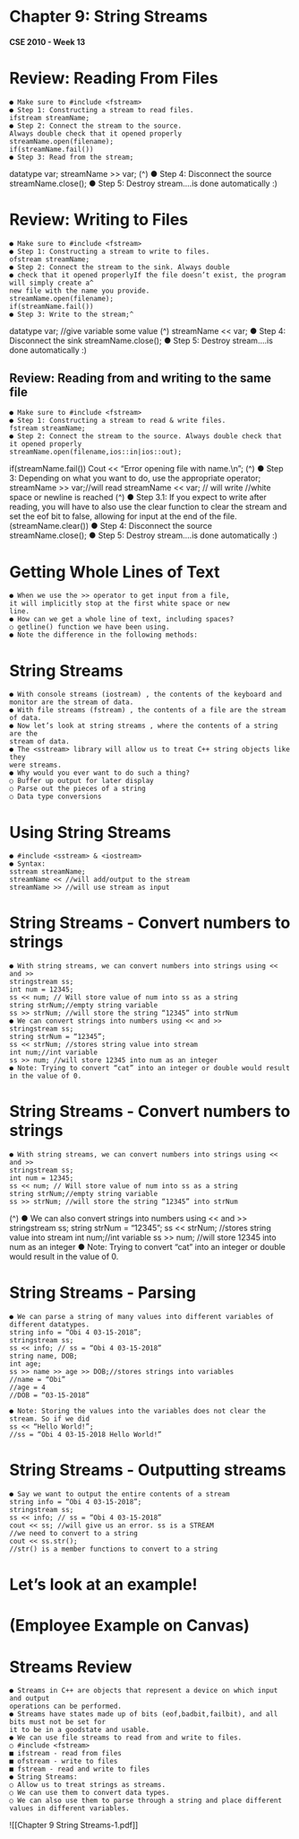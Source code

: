 # Chapter 9: String Streams

#### CSE 2010 - Week 13


# Review: Reading From Files

```
● Make sure to #include <fstream>
● Step 1: Constructing a stream to read files.
ifstream streamName;
● Step 2: Connect the stream to the source.
Always double check that it opened properly
streamName.open(filename);
if(streamName.fail())
● Step 3: Read from the stream;
```
datatype var; streamName >> var; (^)
● Step 4: Disconnect the source
streamName.close();
● Step 5: Destroy stream....is done
automatically :)


# Review: Writing to Files

```
● Make sure to #include <fstream>
● Step 1: Constructing a stream to write to files.
ofstream streamName;
● Step 2: Connect the stream to the sink. Always double
● check that it opened properlyIf the file doesn’t exist, the program will simply create a^
new file with the name you provide.
streamName.open(filename);
if(streamName.fail())
● Step 3: Write to the stream;^
```
datatype var; //give variable some value (^)
streamName << var;
● Step 4: Disconnect the sink
streamName.close();
● Step 5: Destroy stream....is done automatically :)


## Review: Reading from and writing to the same file

```
● Make sure to #include <fstream>
● Step 1: Constructing a stream to read & write files.
fstream streamName;
● Step 2: Connect the stream to the source. Always double check that it opened properly
streamName.open(filename,ios::in|ios::out);
```
if(streamName.fail()) Cout << “Error opening file with name.\n”; (^)
● Step 3: Depending on what you want to do, use the appropriate operator; streamName >> var;//will read
streamName << var; // will write //white space or newline is reached (^)
● Step 3.1: If you expect to write after reading, you will have to also use the clear function to clear the stream and set the
eof bit to false, allowing for input at the end of the file. (streamName.clear())
● Step 4: Disconnect the source
streamName.close();
● Step 5: Destroy stream....is done automatically :)


# Getting Whole Lines of Text

```
● When we use the >> operator to get input from a file,
it will implicitly stop at the first white space or new
line.
● How can we get a whole line of text, including spaces?
○ getline() function we have been using.
● Note the difference in the following methods:
```

# String Streams

```
● With console streams (iostream) , the contents of the keyboard and
monitor are the stream of data.
● With file streams (fstream) , the contents of a file are the stream of data.
● Now let’s look at string streams , where the contents of a string are the
stream of data.
● The <sstream> library will allow us to treat C++ string objects like they
were streams.
● Why would you ever want to do such a thing?
○ Buffer up output for later display
○ Parse out the pieces of a string
○ Data type conversions
```

# Using String Streams

```
● #include <sstream> & <iostream>
● Syntax:
sstream streamName;
streamName << //will add/output to the stream
streamName >> //will use stream as input
```

# String Streams - Convert numbers to strings

```
● With string streams, we can convert numbers into strings using << and >>
stringstream ss;
int num = 12345;
ss << num; // Will store value of num into ss as a string
string strNum;//empty string variable
ss >> strNum; //will store the string “12345” into strNum
● We can convert strings into numbers using << and >>
stringstream ss;
string strNum = “12345”;
ss << strNum; //stores string value into stream
int num;//int variable
ss >> num; //will store 12345 into num as an integer
● Note: Trying to convert “cat” into an integer or double would result in the value of 0.
```

# String Streams - Convert numbers to strings

```
● With string streams, we can convert numbers into strings using << and >>
stringstream ss;
int num = 12345;
ss << num; // Will store value of num into ss as a string
string strNum;//empty string variable
ss >> strNum; //will store the string “12345” into strNum
```
(^) ● We can also convert strings into numbers using << and >>
stringstream ss;
string strNum = “12345”;
ss << strNum; //stores string value into stream
int num;//int variable
ss >> num; //will store 12345 into num as an integer
● Note: Trying to convert “cat” into an integer or double would result in the value of 0.


# String Streams - Parsing

```
● We can parse a string of many values into different variables of different datatypes.
string info = “Obi 4 03-15-2018”;
stringstream ss;
ss << info; // ss = “Obi 4 03-15-2018”
string name, DOB;
int age;
ss >> name >> age >> DOB;//stores strings into variables
//name = “Obi”
//age = 4
//DOB = “03-15-2018”
```
```
● Note: Storing the values into the variables does not clear the stream. So if we did
ss << “Hello World!”;
//ss = “Obi 4 03-15-2018 Hello World!”
```

# String Streams - Outputting streams

```
● Say we want to output the entire contents of a stream
string info = “Obi 4 03-15-2018”;
stringstream ss;
ss << info; // ss = “Obi 4 03-15-2018”
cout << ss; //will give us an error. ss is a STREAM
//we need to convert to a string
cout << ss.str();
//str() is a member functions to convert to a string
```

# Let’s look at an example!

# (Employee Example on Canvas)


# Streams Review

```
● Streams in C++ are objects that represent a device on which input and output
operations can be performed.
● Streams have states made up of bits (eof,badbit,failbit), and all bits must not be set for
it to be in a goodstate and usable.
● We can use file streams to read from and write to files.
○ #include <fstream>
■ ifstream - read from files
■ ofstream - write to files
■ fstream - read and write to files
● String Streams:
○ Allow us to treat strings as streams.
○ We can use them to convert data types.
○ We can also use them to parse through a string and place different values in different variables.
```






![[Chapter 9 String Streams-1.pdf]]